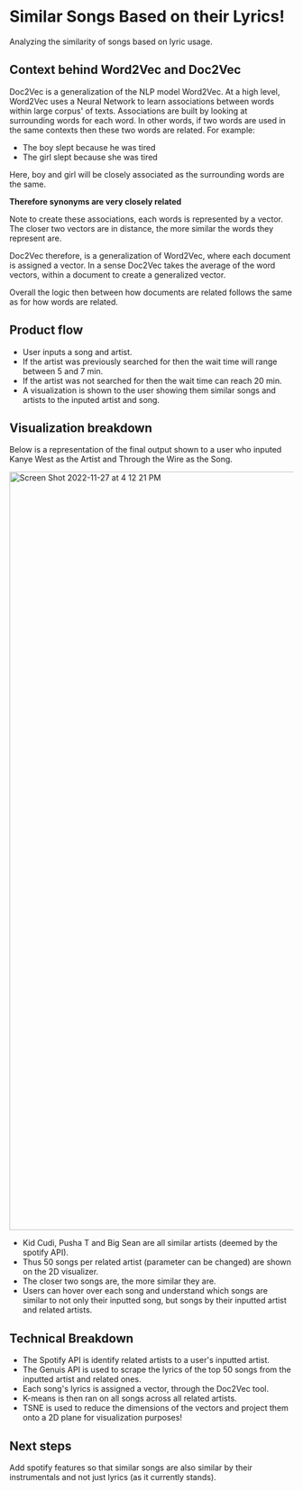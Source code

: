 # Similar Songs Based on their Lyrics!
Analyzing the similarity of songs based on lyric usage. 


## Context behind Word2Vec and Doc2Vec
Doc2Vec is a generalization of the NLP model Word2Vec. At a high level, Word2Vec uses a Neural Network to learn associations 
between words within large corpus' of texts. Associations are built by looking at surrounding words for each word. In other words, 
if two words are used in the same contexts then these two words are related. For example: 

* The boy slept because he was tired
* The girl slept because she was tired

Here, boy and girl will be closely associated as the surrounding words are the same. 

**Therefore synonyms are very closely related**

Note to create these associations, each words is represented by a vector. The closer two vectors are in distance, the more similar the words they represent are. 

Doc2Vec therefore, is a generalization of Word2Vec, where each document is assigned a vector. In a sense Doc2Vec takes the average of the word vectors, within a document to create a generalized vector. 

Overall the logic then between how documents are related follows the same as for how words are related. 


## Product flow

* User inputs a song and artist.
* If the artist was previously searched for then the wait time will range between 5 and 7 min. 
* If the artist was not searched for then the wait time can reach 20 min. 
* A visualization is shown to the user showing them similar songs and artists to the inputed artist and song. 

## Visualization breakdown 

Below is a representation of the final output shown to a user who inputed Kanye West as the Artist and Through the Wire as the Song. 

<img width="1346" alt="Screen Shot 2022-11-27 at 4 12 21 PM" src="https://user-images.githubusercontent.com/57921290/204177387-8cedcea5-7170-4cea-8edb-b0ba28a2ffbf.png">

* Kid Cudi, Pusha T and Big Sean are all similar artists (deemed by the spotify API).
* Thus 50 songs per related artist (parameter can be changed) are shown on the 2D visualizer.
* The closer two songs are, the more similar they are.
* Users can hover over each song and understand which songs are similar to not only their inputted song, but songs by their inputted artist and related artists.

## Technical Breakdown

* The Spotify API is identify related artists to a user's inputted artist. 
* The Genuis API is used to scrape the lyrics of the top 50 songs from the inputted artist and related ones. 
* Each song's lyrics is assigned a vector, through the Doc2Vec tool. 
* K-means is then ran on all songs across all related artists. 
* TSNE is used to reduce the dimensions of the vectors and project them onto a 2D plane for visualization purposes!


## Next steps

Add spotify features so that similar songs are also similar by their instrumentals and not just lyrics (as it currently stands).








